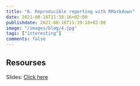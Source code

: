 ```yaml
---
title: "6. Reproducible reporting with RMarkdown"
date: 2021-08-16T11:39:16+02:00
publishdate: 2021-08-16T11:39:16+02:00
image: "/images/blog/4.jpg"
tags: ["interesting"]
comments: false
---
```


## Resourses

Slides: [Click here](/slides/rmarkdown/rmarkdownRladies_tst_IASSL.html)